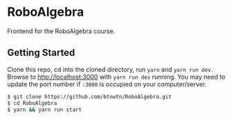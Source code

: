 # RoboAlgebra

Frontend for the RoboAlgebra course.

## Getting Started

Clone this repo, cd into the cloned directory, run `yarn` and `yarn run dev`. Browse to [http://localhost:3000](http://localhost:3000) with `yarn run dev` running. You may need to update the port number if `:3000` is occupied on your computer/server.

```bash
$ git clone https://github.com/btnwtn/RoboAlgebra.git
$ cd RoboAlgebra
$ yarn && yarn run start
```
